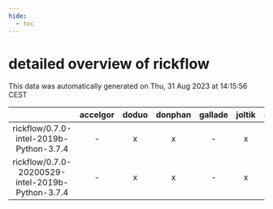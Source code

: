 ```yaml
---
hide:
  - toc
---
```


detailed overview of rickflow
=============================


This data was automatically generated on Thu, 31 Aug 2023 at 14:15:56 CEST  

| |accelgor|doduo|donphan|gallade|joltik|skitty|swalot|victini|
| :---: | :---: | :---: | :---: | :---: | :---: | :---: | :---: | :---: |
|rickflow/0.7.0-intel-2019b-Python-3.7.4|-|x|x|-|x|x|-|x|
|rickflow/0.7.0-20200529-intel-2019b-Python-3.7.4|-|x|x|-|x|x|-|x|
